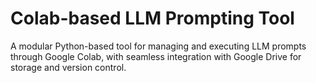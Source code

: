 # Colab-based LLM Prompting Tool

A modular Python-based tool for managing and executing LLM prompts through Google Colab, with seamless integration with Google Drive for storage and version control.
